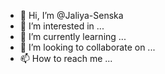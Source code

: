 - 👋 Hi, I’m @Jaliya-Senska
- 👀 I’m interested in ...
- 🌱 I’m currently learning ...
- 💞️ I’m looking to collaborate on ...
- 📫 How to reach me ...

<!---
Jaliya-Senska/Jaliya-Senska is a ✨ special ✨ repository because its `README.md` (this file) appears on your GitHub profile.
You can click the Preview link to take a look at your changes.
--->
